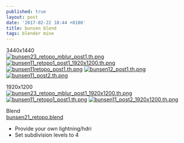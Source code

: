 ```yaml
---
published: true
layout: post
date: '2017-02-22 18:44 +0100'
title: bunsen blend
tags: blender mine
---
```

3440x1440  
[![bunsen23_retopo_mblur_post1.th.png](https://cdn.scrot.moe/images/2017/02/28/bunsen23_retopo_mblur_post1.th.png)](https://cdn.scrot.moe/images/2017/02/28/bunsen23_retopo_mblur_post1.png)
[![bunsen11_retopo1_post1_1920x1200.th.png](https://cdn.scrot.moe/images/2017/02/25/bunsen11_retopo1_post1_1920x1200.th.png)](https://cdn.scrot.moe/images/2017/02/25/bunsen11_retopo1_post1.png)
[![bunsen11retopo_post1.th.png](https://cdn.scrot.moe/images/2017/02/23/bunsen11retopo_post1.th.png)](https://cdn.scrot.moe/images/2017/02/23/bunsen11retopo_post1.png)
[![bunsen12_post1.th.png](https://cdn.scrot.moe/images/2017/02/22/bunsen12_post1.th.png)](https://cdn.scrot.moe/images/2017/02/22/bunsen12_post1.png)
[![bunsen11_post2.th.png](https://cdn.scrot.moe/images/2017/02/22/bunsen11_post2.th.png)](https://cdn.scrot.moe/images/2017/02/22/bunsen11_post2.png)

1920x1200  
[![bunsen23_retopo_mblur_post1_1920x1200.th.png](https://cdn.scrot.moe/images/2017/02/28/bunsen23_retopo_mblur_post1_1920x1200.th.png)](https://cdn.scrot.moe/images/2017/02/28/bunsen23_retopo_mblur_post1_1920x1200.png)
[![bunsen11_retopo1_post1.th.png](https://cdn.scrot.moe/images/2017/02/25/bunsen11_retopo1_post1.th.png)](https://cdn.scrot.moe/images/2017/02/25/bunsen11_retopo1_post1_1920x1200.png)
[![bunsen11_post2_1920x1200.th.png](https://cdn.scrot.moe/images/2017/02/22/bunsen11_post2_1920x1200.th.png)](https://cdn.scrot.moe/images/2017/02/22/bunsen11_post2_1920x1200.png)

Blend  
[bunsen21_retopo.blend]({{site.baseurl}}/blends/bunsen21_retopo.blend)  
- Provide your own lightning/hdri
- Set subdivision levels to 4

